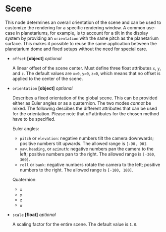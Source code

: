# Scene
This node determines an overall orientation of the scene and can be used to customize the rendering for a specific rendering window. A common use-case in planetariums, for example, is to account for a tilt in the display system by providing an `orientation` with the same pitch as the planetarium surface. This makes it possible to reuse the same application between the planetarium dome and fixed setups without the need for special care.

- `offset` **[object]** _optional_

  A linear offset of the scene center. Must define three float attributes `x`, `y`, and `z`. The default values are `x=0`, `y=0`, `z=0`, which means that no offset is applied to the center of the scene.

- `orientation` **[object]** _optional_

  Describes a fixed orientation of the global scene. This can be provided either as Euler angles or as a quaternion. The two modes *cannot* be mixed. The following descibes the different attributes that can be used for the orientation. Please note that *all* attributes for the chosen method have to be specified.

  Euler angles:
  - `pitch` or `elevation`: negative numbers tilt the camera downwards; positive numbers tilt upwards. The allowed range is `[-90, 90]`.
  - `yaw`, `heading`, or `azimuth`: negative numbers pan the camera to the left; positive numbers pan to the right. The allowed range is `[-360, 360]`.
  - `roll` or `bank`: negative numbers rotate the camera to the left; positive numbers to the right. The allowed range is `[-180, 180]`.

  Quaternion:
  - `x`
  - `y`
  - `z`
  - `w`

- `scale` **[float]** _optional_

  A scaling factor for the entire scene. The default value is `1.0`.
